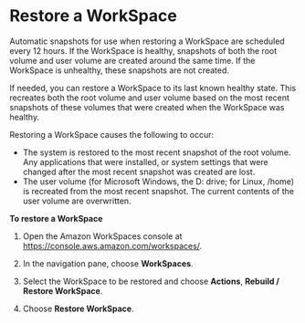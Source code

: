 # Restore a WorkSpace<a name="restore-workspace"></a>

Automatic snapshots for use when restoring a WorkSpace are scheduled every 12 hours\. If the WorkSpace is healthy, snapshots of both the root volume and user volume are created around the same time\. If the WorkSpace is unhealthy, these snapshots are not created\.

If needed, you can restore a WorkSpace to its last known healthy state\. This recreates both the root volume and user volume based on the most recent snapshots of these volumes that were created when the WorkSpace was healthy\.

Restoring a WorkSpace causes the following to occur:
+ The system is restored to the most recent snapshot of the root volume\. Any applications that were installed, or system settings that were changed after the most recent snapshot was created are lost\.
+ The user volume \(for Microsoft Windows, the D: drive; for Linux, /home\) is recreated from the most recent snapshot\. The current contents of the user volume are overwritten\.

**To restore a WorkSpace**

1. Open the Amazon WorkSpaces console at [https://console\.aws\.amazon\.com/workspaces/](https://console.aws.amazon.com/workspaces/)\.

1. In the navigation pane, choose **WorkSpaces**\.

1. Select the WorkSpace to be restored and choose **Actions**, **Rebuild / Restore WorkSpace**\.

1. Choose **Restore WorkSpace**\.